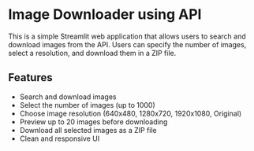 # Image Downloader using API  

This is a simple Streamlit web application that allows users to search and download images from the API. Users can specify the number of images, select a resolution, and download them in a ZIP file.

## Features  

- Search and download images   
- Select the number of images (up to 1000)  
- Choose image resolution (640x480, 1280x720, 1920x1080, Original)  
- Preview up to 20 images before downloading  
- Download all selected images as a ZIP file  
- Clean and responsive UI  
